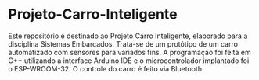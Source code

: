 # Projeto-Carro-Inteligente

Este repositório é destinado ao Projeto Carro Inteligente, elaborado para a disciplina Sistemas Embarcados. Trata-se de um protótipo de um carro automatizado com sensores para variados fins. A programação foi feita em C++ utilizando a interface Arduino IDE e o microcontrolador implantado foi o ESP-WROOM-32. O controle do carro é feito via Bluetooth.
